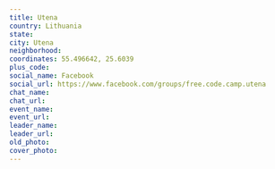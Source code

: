 ```yaml
---
title: Utena
country: Lithuania
state: 
city: Utena
neighborhood: 
coordinates: 55.496642, 25.6039
plus_code:
social_name: Facebook
social_url: https://www.facebook.com/groups/free.code.camp.utena
chat_name:
chat_url:
event_name:
event_url:
leader_name:
leader_url:
old_photo: 
cover_photo:
---
```

